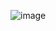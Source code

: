 ![image](https://user-images.githubusercontent.com/89120960/228775234-7f445589-879d-4dcc-8acc-bd9999854533.png)
